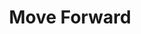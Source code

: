 ---
pid: pt139
title: Move Forward
location_transcription: Osage Avenue
coordinates: "[-75.246216125071, 39.955444744055]"
zipcode: '19148'
gen_neighborhood: South Philadelphia
neighborhood: Whitman,Pennsport,South Philadelphia
outside_phl: 
age: '26'
age_range: 20-29
instagram: 
image_file_name: pt_139.jpg
proposal_transcription: Gold fire hydrant intended to quench the fires of racism +
  prejudices. Dedicated to those who died in the MOVE bombing in 1985. There is no
  monument to address their story.
topic: History,MOVE,Social Justice,Violence
topic_summary: 0, 0, 0, 0, 0
type: Sculpture Statue
keywords_other: 
credit: Joy Waldinger + Caleb Delp (Jayleb)
image_labels: 'Gold: love, compassion + courage'
twitter: 
facebook: 
permalink: "/monuments/pt139/"
layout: item-page
---